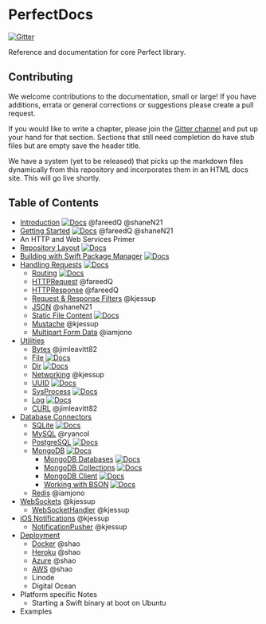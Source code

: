 # PerfectDocs

[![Gitter](https://badges.gitter.im/PerfectlySoft/PerfectDocs.svg)](https://gitter.im/PerfectlySoft/PerfectDocs?utm_source=badge&utm_medium=badge&utm_campaign=pr-badge)

Reference and documentation for core Perfect library.

## Contributing

We welcome contributions to the documentation, small or large! If you have additions, errata or general corrections or suggestions please create a pull request.

If you would like to write a chapter, please join the [Gitter channel](https://gitter.im/PerfectlySoft/PerfectDocs?utm_source=share-link&utm_medium=link&utm_campaign=share-link) and put up your hand for that section. Sections that still need completion do have stub files but are empty save the header title.

We have a system (yet to be released) that picks up the markdown files dynamically from this repository and incorporates them in an HTML docs site. This will go live shortly.

## Table of Contents

* [Introduction](https://github.com/PerfectlySoft/PerfectDocs/blob/master/guide/introduction.md) [![Docs](https://img.shields.io/badge/docs-complete-green.svg?maxAge=2592000)]() @fareedQ @shaneN21
* [Getting Started](https://github.com/PerfectlySoft/PerfectDocs/blob/master/guide/gettingStarted.md) [![Docs](https://img.shields.io/badge/docs-complete-green.svg?maxAge=2592000)]() @fareedQ @shaneN21
* An HTTP and Web Services Primer
* [Repository Layout](https://github.com/PerfectlySoft/PerfectDocs/blob/master/guide/repositoryLayout.md) [![Docs](https://img.shields.io/badge/docs-complete-green.svg?maxAge=2592000)]()
* [Building with Swift Package Manager](https://github.com/PerfectlySoft/PerfectDocs/blob/master/guide/buildingWithSPM.md) [![Docs](https://img.shields.io/badge/docs-complete-green.svg?maxAge=2592000)]()
* [Handling Requests](https://github.com/PerfectlySoft/PerfectDocs/blob/master/guide/handlingRequests.md) [![Docs](https://img.shields.io/badge/docs-complete-green.svg?maxAge=2592000)]()
	* [Routing](https://github.com/PerfectlySoft/PerfectDocs/blob/master/guide/routing.md) [![Docs](https://img.shields.io/badge/docs-complete-green.svg?maxAge=2592000)]()
	* [HTTPRequest](https://github.com/PerfectlySoft/PerfectDocs/blob/master/guide/HTTPRequest.md) @fareedQ
	* [HTTPResponse](https://github.com/PerfectlySoft/PerfectDocs/blob/master/guide/HTTPResponse.md) @fareedQ
	* [Request &amp; Response Filters](https://github.com/PerfectlySoft/PerfectDocs/blob/master/guide/filters.md) @kjessup
	* [JSON](https://github.com/PerfectlySoft/PerfectDocs/blob/master/guide/JSON.md) @shaneN21
	* [Static File Content](https://github.com/PerfectlySoft/PerfectDocs/blob/master/guide/staticFileContent.md) [![Docs](https://img.shields.io/badge/docs-complete-green.svg?maxAge=2592000)]()
	* [Mustache](https://github.com/PerfectlySoft/PerfectDocs/blob/master/guide/mustache.md) @kjessup
	* [Multipart Form Data](https://github.com/PerfectlySoft/PerfectDocs/blob/master/guide/multipartFormData.md) @iamjono
* [Utilities](https://github.com/PerfectlySoft/PerfectDocs/blob/master/guide/utilities.md)
	* [Bytes](https://github.com/PerfectlySoft/PerfectDocs/blob/master/guide/bytes.md) @jimleavitt82
	* [File](https://github.com/PerfectlySoft/PerfectDocs/blob/master/guide/file.md) [![Docs](https://img.shields.io/badge/docs-complete-green.svg?maxAge=2592000)]()
	* [Dir](https://github.com/PerfectlySoft/PerfectDocs/blob/master/guide/dir.md) [![Docs](https://img.shields.io/badge/docs-complete-green.svg?maxAge=2592000)]()
	* [Networking](https://github.com/PerfectlySoft/PerfectDocs/blob/master/guide/net.md) @kjessup
	* [UUID](https://github.com/PerfectlySoft/PerfectDocs/blob/master/guide/UUID.md) [![Docs](https://img.shields.io/badge/docs-complete-green.svg?maxAge=2592000)]()
	* [SysProcess](https://github.com/PerfectlySoft/PerfectDocs/blob/master/guide/sysProcess.md) [![Docs](https://img.shields.io/badge/docs-complete-green.svg?maxAge=2592000)]()
	* [Log](https://github.com/PerfectlySoft/PerfectDocs/blob/master/guide/log.md) [![Docs](https://img.shields.io/badge/docs-complete-green.svg?maxAge=2592000)]()
	* [CURL](https://github.com/PerfectlySoft/PerfectDocs/blob/master/guide/cURL.md)  @jimleavitt82
* [Database Connectors](https://github.com/PerfectlySoft/PerfectDocs/blob/master/guide/databaseConnectors.md)
	* [SQLite](https://github.com/PerfectlySoft/PerfectDocs/blob/master/guide/SQLite.md) [![Docs](https://img.shields.io/badge/docs-complete-green.svg?maxAge=2592000)]()
	* [MySQL](https://github.com/PerfectlySoft/PerfectDocs/blob/master/guide/MySQL.md) @ryancol
	* [PostgreSQL](https://github.com/PerfectlySoft/PerfectDocs/blob/master/guide/PostgreSQL.md)  [![Docs](https://img.shields.io/badge/docs-complete-green.svg?maxAge=2592000)]()
	* [MongoDB](https://github.com/PerfectlySoft/PerfectDocs/blob/master/guide/MongoDB.md) [![Docs](https://img.shields.io/badge/docs-complete-green.svg?maxAge=2592000)]()
		* [MongoDB Databases](https://github.com/PerfectlySoft/PerfectDocs/blob/master/guide/MongoDB-Database.md) [![Docs](https://img.shields.io/badge/docs-complete-green.svg?maxAge=2592000)]()
		* [MongoDB Collections](https://github.com/PerfectlySoft/PerfectDocs/blob/master/guide/MongoDB-Collections.md) [![Docs](https://img.shields.io/badge/docs-complete-green.svg?maxAge=2592000)]()
		* [MongoDB Client](https://github.com/PerfectlySoft/PerfectDocs/blob/master/guide/MongoDB-Client.md) [![Docs](https://img.shields.io/badge/docs-complete-green.svg?maxAge=2592000)]()
		* [Working with BSON](https://github.com/PerfectlySoft/PerfectDocs/blob/master/guide/MongoDB-BSON.md) [![Docs](https://img.shields.io/badge/docs-complete-green.svg?maxAge=2592000)]()
	* [Redis](https://github.com/PerfectlySoft/PerfectDocs/blob/master/guide/Redis.md) @iamjono
* [WebSockets](https://github.com/PerfectlySoft/PerfectDocs/blob/master/guide/webSockets.md) @kjessup
	* [WebSocketHandler](https://github.com/PerfectlySoft/PerfectDocs/blob/master/guide/webSocketHandler.md) @kjessup
* [iOS Notifications](https://github.com/PerfectlySoft/PerfectDocs/blob/master/guide/iOSNotifications.md) @kjessup
	* [NotificationPusher](https://github.com/PerfectlySoft/PerfectDocs/blob/master/guide/notificationPusher.md) @kjessup
* [Deployment](https://github.com/PerfectlySoft/PerfectDocs/blob/master/guide/deployment.md)
	* [Docker](https://github.com/PerfectlySoft/PerfectDocs/blob/master/guide/docker.md) @shao
	* [Heroku](https://github.com/PerfectlySoft/PerfectDocs/blob/master/guide/heroku.md) @shao
	* [Azure](https://github.com/PerfectlySoft/PerfectDocs/blob/master/guide/azure.md) @shao
	* [AWS](https://github.com/PerfectlySoft/PerfectDocs/blob/master/guide/AWS.md) @shao
	* Linode
	* Digital Ocean
* Platform specific Notes
	* Starting a Swift binary at boot on Ubuntu
* Examples
